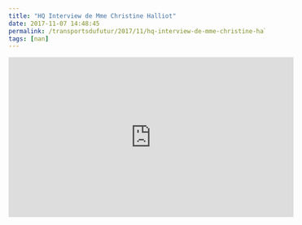 ```yaml
---
title: "HQ Interview de Mme Christine Halliot"
date: 2017-11-07 14:48:45
permalink: /transportsdufutur/2017/11/hq-interview-de-mme-christine-halliot.html
tags: [nan]
---
```


<iframe width="560" height="315" src="https://www.youtube.com/embed/gcOfm4Ok9DY" frameborder="0" allowfullscreen></iframe>
